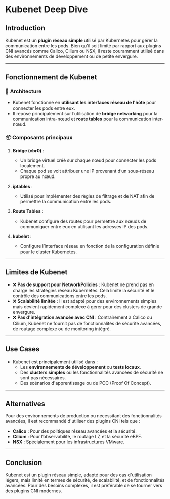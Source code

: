 # Kubenet Deep Dive

## Introduction
Kubenet est un **plugin réseau simple** utilisé par Kubernetes pour gérer la communication entre les pods. Bien qu'il soit limité par rapport aux plugins CNI avancés comme Calico, Cilium ou NSX, il reste couramment utilisé dans des environnements de développement ou de petite envergure.

---

## Fonctionnement de Kubenet

### 🔑 **Architecture**
- Kubenet fonctionne en **utilisant les interfaces réseau de l'hôte** pour connecter les pods entre eux.
- Il repose principalement sur l’utilisation de **bridge networking** pour la communication intra-nœud et **route tables** pour la communication inter-nœud.

### 📦 **Composants principaux**
1. **Bridge (cbr0)** :
   - Un bridge virtuel créé sur chaque nœud pour connecter les pods localement.
   - Chaque pod se voit attribuer une IP provenant d’un sous-réseau propre au nœud.

2. **iptables** :
   - Utilisé pour implémenter des règles de filtrage et de NAT afin de permettre la communication entre les pods.

3. **Route Tables** :
   - Kubenet configure des routes pour permettre aux nœuds de communiquer entre eux en utilisant les adresses IP des pods.

4. **kubelet** :
   - Configure l’interface réseau en fonction de la configuration définie pour le cluster Kubernetes.

---

## Limites de Kubenet

- ❌ **Pas de support pour NetworkPolicies** : Kubenet ne prend pas en charge les stratégies réseau Kubernetes. Cela limite la sécurité et le contrôle des communications entre les pods.
- ❌ **Scalabilité limitée** : Il est adapté pour des environnements simples mais devient rapidement complexe à gérer pour des clusters de grande envergure.
- ❌ **Pas d'intégration avancée avec CNI** : Contrairement à Calico ou Cilium, Kubenet ne fournit pas de fonctionnalités de sécurité avancées, de routage complexe ou de monitoring intégré.

---

## Use Cases
- Kubenet est principalement utilisé dans :
  - Les **environnements de développement** ou **tests locaux**.
  - Des **clusters simples** où les fonctionnalités avancées de sécurité ne sont pas nécessaires.
  - Des scénarios d'apprentissage ou de POC (Proof Of Concept).

---

## Alternatives
Pour des environnements de production ou nécessitant des fonctionnalités avancées, il est recommandé d'utiliser des plugins CNI tels que :
- **Calico** : Pour des politiques réseau avancées et la sécurité.
- **Cilium** : Pour l’observabilité, le routage L7, et la sécurité eBPF.
- **NSX** : Spécialement pour les infrastructures VMware.

---

## Conclusion
Kubenet est un plugin réseau simple, adapté pour des cas d'utilisation légers, mais limité en termes de sécurité, de scalabilité, et de fonctionnalités avancées. Pour des besoins complexes, il est préférable de se tourner vers des plugins CNI modernes.
